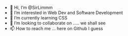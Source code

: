 - 👋 Hi, I’m @SirLimmm
- 👀 I’m interested in Web Dev and Software Development
- 🌱 I’m currently learning CSS
- 💞️ I’m looking to collaborate on ..... we shall see
- 📫 How to reach me ... here on Github I guess

<!---
SirLimmm/SirLimmm is a ✨ special ✨ repository because its `README.md` (this file) appears on your GitHub profile.
You can click the Preview link to take a look at your changes.
--->
